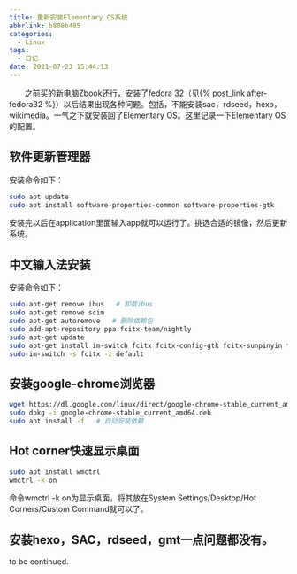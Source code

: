 ```yaml
---
title: 重新安装Elementary OS系统
abbrlink: b808b485
categories:
  - Linux
tags:
  - 日记
date: 2021-07-23 15:44:13
---
```

&emsp;&emsp;之前买的新电脑Zbook还行，安装了fedora 32（见{% post_link after-fedora32 %}）以后结果出现各种问题。包括，不能安装sac，rdseed，hexo，wikimedia。一气之下就安装回了Elementary OS。这里记录一下Elementary OS的配置。
<!-- more -->
## 软件更新管理器
安装命令如下：
```bash 
sudo apt update
sudo apt install software-properties-common software-properties-gtk
```
安装完以后在application里面输入app就可以运行了。挑选合适的镜像，然后更新系统。

## 中文输入法安装
安装命令如下：
```bash
sudo apt-get remove ibus   # 卸载ibus
sudo apt-get remove scim 
sudo apt-get autoremove   # 删除依赖包
sudo add-apt-repository ppa:fcitx-team/nightly
sudo apt-get update
sudo apt-get install im-switch fcitx fcitx-config-gtk fcitx-sunpinyin fcitx-module-cloudpinyin fcitx-googlepinyin   
sudo im-switch -s fcitx -z default
```

## 安装google-chrome浏览器
```bash
wget https://dl.google.com/linux/direct/google-chrome-stable_current_amd64.deb
sudo dpkg -i google-chrome-stable_current_amd64.deb
sudo apt install -f   # 自动安装依赖
```

## Hot corner快速显示桌面

```bash
sudo apt install wmctrl
wmctrl -k on
```
命令wmctrl -k on为显示桌面，将其放在System Settings/Desktop/Hot Corners/Custom Command就可以了。

## 安装hexo，SAC，rdseed，gmt一点问题都没有。

to be continued.
